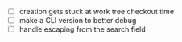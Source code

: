 - [ ] creation gets stuck at work tree checkout time
- [ ] make a CLI version to better debug
- [ ] handle escaping from the search field
